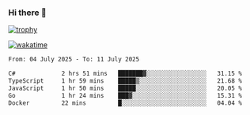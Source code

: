 ### Hi there 👋

[![trophy](https://github-profile-trophy.vercel.app/?username=cxnky&theme=dracula)](https://github.com/ryo-ma/github-profile-trophy)

[![wakatime](https://wakatime.com/badge/user/1c39c599-5497-41b9-a5be-2c4676e7fd23.svg)](https://wakatime.com/@1c39c599-5497-41b9-a5be-2c4676e7fd23)
<!--START_SECTION:waka-->

```txt
From: 04 July 2025 - To: 11 July 2025

C#             2 hrs 51 mins   ███████▓░░░░░░░░░░░░░░░░░   31.15 %
TypeScript     1 hr 59 mins    █████▒░░░░░░░░░░░░░░░░░░░   21.68 %
JavaScript     1 hr 50 mins    █████░░░░░░░░░░░░░░░░░░░░   20.05 %
Go             1 hr 24 mins    ███▓░░░░░░░░░░░░░░░░░░░░░   15.31 %
Docker         22 mins         █░░░░░░░░░░░░░░░░░░░░░░░░   04.04 %
```

<!--END_SECTION:waka-->
